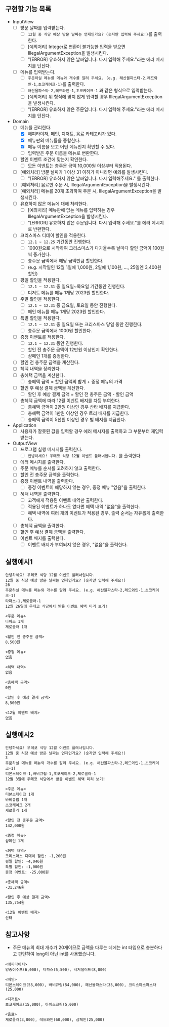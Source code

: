 ## 구현할 기능 목록
- InputView
  - [ ] 방문 날짜를 입력받는다.
    - [ ] `12월 중 식당 예상 방문 날짜는 언제인가요? (숫자만 입력해 주세요!)`를 출력한다.
    - [ ] [예외처리] Integer로 변환이 불가능한 입력을 받으면 IllegalArgumentException을 발생시킨다.
    - [ ] "[ERROR] 유효하지 않은 날짜입니다. 다시 입력해 주세요."라는 에러 메시지를 던진다.
  - [ ] 메뉴를 입력받는다.
    - [ ] `주문하실 메뉴를 메뉴와 개수를 알려 주세요. (e.g. 해산물파스타-2,레드와인-1,초코케이크-1)`를 출력한다.
    - [ ] `해산물파스타-2,레드와인-1,초코케이크-1` 과 같은 형식으로 입력받는다.
    - [ ] [예외처리] 위 형식에 맞지 않게 입력할 경우 IllegalArgumentException을 발생시킨다.
    - [ ] "[ERROR] 유효하지 않은 주문입니다. 다시 입력해 주세요."라는 에러 메시지를 던진다.
- Domain 
  - [ ] 메뉴를 관리한다.
    - [x] 에피타이저, 메인, 디저트, 음료 카테고리가 있다.
    - [x] 메뉴판의 메뉴들을 종합한다.
    - [x] 메뉴 이름을 보고 어떤 메뉴인지 확인할 수 있다.
    - [ ] 입력받은 주문 이름을 메뉴로 변환한다.
  - [ ] 할인 이벤트 조건에 맞는지 확인한다.
    - [ ] 모든 이벤트는 총주문 금액 10,000원 이상부터 적용된다.
  - [ ] [예외처리] 방문 날짜가 1 이상 31 이하가 아니라면 예외를 발생시킨다.
    - [ ] "[ERROR] 유효하지 않은 날짜입니다. 다시 입력해주세요." 를 출력한다.
  - [ ] [예외처리] 음료만 주문 시, IllegalArgumentException을 발생시킨다.
  - [ ] [예외처리] 메뉴를 20개 초과하여 주문 시, IllegalArgumentException을 발생시킨다.
  - [ ] 유효하지 않은 메뉴에 대해 처리한다.
    - [ ] [예외처리] 메뉴판에 없는 메뉴를 입력하는 경우 IllegalArgumentException을 발생시킨다.
    - [ ] "[ERROR] 유효하지 않은 주문입니다. 다시 입력해 주세요."를 에러 메시지로 반환한다.
  - [ ] 크리스마스 디데이 할인을 적용한다.
    - [ ] `12.1 ~ 12.25` 기간동안 진행한다.
    - [ ] 1000원으로 시작하여 크리스마스가 다가올수록 날마다 할인 금액이 100원씩 증가한다.
    - [ ] 총주문 금액에서 해당 금액만큼 할인한다.
    - [ ] (e.g. 시작일인 12월 1일에 1,000원, 2일에 1,100원, ..., 25일엔 3,400원 할인)
  - [ ] 평일 할인을 적용한다.
    - [ ] `12.1 ~ 12.31` 중 일요일~목요일 기간동안 진행한다.
    - [ ] 디저트 메뉴를 메뉴 1개당 2023원 할인한다.
  - [ ] 주말 할인을 적용한다.
    - [ ] `12.1 ~ 12.31` 중 금요일, 토요일 동안 진행한다.
    - [ ] 메인 메뉴를 메뉴 1개당 2023원 할인한다.
  - [ ] 특별 할인을 적용한다.
    - [ ] `12.1 ~ 12.31` 중 일요일 또는 크리스마스 당일 동안 진행한다. 
    - [ ] 총주문 금액에서 1000원 할인한다.
  - [ ] 증정 이벤트를 적용한다.
    - [ ] `12.1 ~ 12.31` 동안 진행한다.
    - [ ] 할인 전 총주문 금액이 12만원 이상인지 확인한다.
    - [ ] 샴페인 1개를 증정한다.
  - [ ] 할인 전 총주문 금액을 계산한다.
  - [ ] 혜택 내역을 정리한다.
  - [ ] 총혜택 금액을 계산한다.
    - [ ] 총혜택 금액 = 할인 금액의 합계 + 증정 메뉴의 가격
  - [ ] 할인 후 예상 결제 금액을 계산한다.
    - [ ] 할인 후 예상 결제 금액 = 할인 전 총주문 금액 - 할인 금액
  - [ ] 총혜택 금액에 따라 12월 이벤트 배지를 차등 부여한다.
    - [ ] 총혜택 금액이 2만원 이상인 경우 산타 배지를 지급한다.
    - [ ] 총혜택 금액이 1만원 이상인 경우 트리 배지를 지급한다.
    - [ ] 총혜택 금액이 5천원 이상인 경우 별 배지를 지급한다.
- Application
  - [ ] 사용자가 잘못된 값을 입력할 경우 에러 메시지를 출력하고 그 부분부터 재입력 받는다.
- OutputView
  - [ ] 프로그램 실행 메시지를 출력한다.
    - [ ] `안녕하세요! 우테코 식당 12월 이벤트 플래너입니다.` 를 출력한다.
  - [ ] 에러 메시지를 출력한다.
  - [ ] 주문 메뉴를 순서를 고려하지 않고 출력한다.
  - [ ] 할인 전 총주문 금액을 출력한다.
  - [ ] 증정 이벤트 내역을 출력한다.
    - [ ] 증정 이벤트이 해당하지 않는 경우, 증정 메뉴 "없음"을 출력한다.
  - [ ] 혜택 내역을 출력한다.
    - [ ] 고객에게 적용된 이벤트 내역만 출력한다.
    - [ ] 적용된 이벤트가 하나도 없다면 혜택 내역 "없음"을 출력한다.
    - [ ] 혜택 내역에 여러 개의 이벤트가 적용된 경우, 출력 순서는 자유롭게 출력한다.
  - [ ] 총혜택 금액을 출력한다.
  - [ ] 할인 후 예상 결제 금액을 출력한다.
  - [ ] 이벤트 배지를 출력한다.
    - [ ] 이벤트 배지가 부여되지 않은 경우, "없음"을 출력한다.
  
## 실행예시1
```agsl
안녕하세요! 우테코 식당 12월 이벤트 플래너입니다.
12월 중 식당 예상 방문 날짜는 언제인가요? (숫자만 입력해 주세요!)
26 
주문하실 메뉴를 메뉴와 개수를 알려 주세요. (e.g. 해산물파스타-2,레드와인-1,초코케이크-1)
타파스-1,제로콜라-1 
12월 26일에 우테코 식당에서 받을 이벤트 혜택 미리 보기!
 
<주문 메뉴>
타파스 1개
제로콜라 1개

<할인 전 총주문 금액>
8,500원
 
<증정 메뉴>
없음
 
<혜택 내역>
없음
 
<총혜택 금액>
0원
 
<할인 후 예상 결제 금액>
8,500원
 
<12월 이벤트 배지>
없음
```
## 실행예시2
```agsl
안녕하세요! 우테코 식당 12월 이벤트 플래너입니다.
12월 중 식당 예상 방문 날짜는 언제인가요? (숫자만 입력해 주세요!)
3
주문하실 메뉴를 메뉴와 개수를 알려 주세요. (e.g. 해산물파스타-2,레드와인-1,초코케이크-1)
티본스테이크-1,바비큐립-1,초코케이크-2,제로콜라-1
12월 3일에 우테코 식당에서 받을 이벤트 혜택 미리 보기!
 
<주문 메뉴>
티본스테이크 1개
바비큐립 1개
초코케이크 2개
제로콜라 1개
 
<할인 전 총주문 금액>
142,000원
 
<증정 메뉴>
샴페인 1개
 
<혜택 내역>
크리스마스 디데이 할인: -1,200원
평일 할인: -4,046원
특별 할인: -1,000원
증정 이벤트: -25,000원
 
<총혜택 금액>
-31,246원
 
<할인 후 예상 결제 금액>
135,754원
 
<12월 이벤트 배지>
산타
```
## 참고사항
- 주문 메뉴의 최대 개수가 20개이므로 금액을 다루는 데에는 int 타입으로 충분하다고 판단하여 long이 아닌 int를 사용했습니다.


```
<애피타이저>
양송이수프(6,000), 타파스(5,500), 시저샐러드(8,000)

<메인>
티본스테이크(55,000), 바비큐립(54,000), 해산물파스타(35,000), 크리스마스파스타(25,000)

<디저트>
초코케이크(15,000), 아이스크림(5,000)

<음료>
제로콜라(3,000), 레드와인(60,000), 샴페인(25,000)
```


